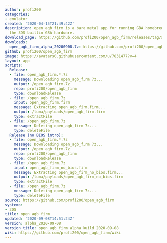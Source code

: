 ```yaml
---
author: profi200
categories:
- emulator
created: '2020-04-15T21:49:42Z'
description: open_agb_firm is a bare metal app for running GBA homebrew/games using
  the 3DS builtin GBA hardware.
download_page: https://github.com/profi200/open_agb_firm/releases/tag/alpha_2020-09-08
downloads:
  open_agb_firm_alpha_20200908.7z: https://github.com/profi200/open_agb_firm/releases/download/alpha_2020-09-08/open_agb_firm_alpha_20200908.7z
github: profi200/open_agb_firm
image: https://avatars0.githubusercontent.com/u/7831477?v=4
layout: app
scripts:
  Release:
  - file: open_agb_firm.*.7z
    message: Downloading open_agb_firm 7z...
    output: /open_agb_firm.7z
    repo: profi200/open_agb_firm
    type: downloadRelease
  - file: /open_agb_firm.7z
    input: open_agb_firm.firm
    message: Extracting open_agb_firm.firm...
    output: /luma/payloads/open_agb_firm.firm
    type: extractFile
  - file: /open_agb_firm.7z
    message: Deleting open_agb_firm.7z...
    type: deleteFile
  Release (no BIOS intro):
  - file: open_agb_firm.*.7z
    message: Downloading open_agb_firm 7z...
    output: /open_agb_firm.7z
    repo: profi200/open_agb_firm
    type: downloadRelease
  - file: /open_agb_firm.7z
    input: open_agb_firm_no_bios.firm
    message: Extracting open_agb_firm_no_bios.firm...
    output: /luma/payloads/open_agb_firm_no_bios.firm
    type: extractFile
  - file: /open_agb_firm.7z
    message: Deleting open_agb_firm.7z...
    type: deleteFile
source: https://github.com/profi200/open_agb_firm
systems:
- 3DS
title: open_agb_firm
updated: '2020-09-08T14:51:24Z'
version: alpha_2020-09-08
version_title: open_agb_firm alpha build 2020-09-08
wiki: https://github.com/profi200/open_agb_firm/wiki
---
```

